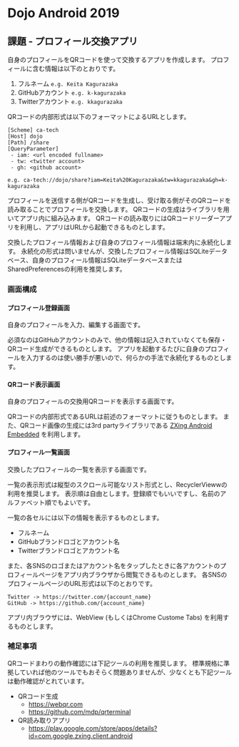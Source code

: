 # Dojo Android 2019

## 課題 - プロフィール交換アプリ

自身のプロフィールをQRコードを使って交換するアプリを作成します。
プロフィールに含む情報は以下のとおりです。

1. フルネーム `e.g. Keita Kagurazaka`
2. GitHubアカウント `e.g. k-kagurazaka`
3. Twitterアカウント `e.g. kkagurazaka`

QRコードの内部形式は以下のフォーマットによるURLとします。

```
[Scheme] ca-tech
[Host] dojo
[Path] /share
[QueryParameter]
 - iam: <url encoded fullname>
 - tw: <twitter account>
 - gh: <github account>
 
e.g. ca-tech://dojo/share?iam=Keita%20Kagurazaka&tw=kkagurazaka&gh=k-kagurazaka
```

プロフィールを送信する側がQRコードを生成し、受け取る側がそのQRコードを読み取ることでプロフィールを交換します。
QRコードの生成はライブラリを用いてアプリ内に組み込みます。
QRコードの読み取りにはQRコードリーダーアプリを利用し、アプリはURLから起動できるものとします。

交換したプロフィール情報および自身のプロフィール情報は端末内に永続化します。
永続化の形式は問いませんが、交換したプロフィール情報はSQLiteデータベース、自身のプロフィール情報はSQLiteデータベースまたはSharedPreferencesの利用を推奨します。

### 画面構成

#### プロフィール登録画面

自身のプロフィールを入力、編集する画面です。

必須なのはGitHubアカウントのみで、他の情報は記入されていなくても保存・QRコード生成ができるものとします。
アプリを起動するたびに自身のプロフィールを入力するのは使い勝手が悪いので、何らかの手法で永続化するものとします。

#### QRコード表示画面

自身のプロフィールの交換用QRコードを表示する画面です。

QRコードの内部形式であるURLは前述のフォーマットに従うものとします。
また、QRコード画像の生成には3rd partyライブラリである [ZXing Android Embedded](https://github.com/journeyapps/zxing-android-embedded) を利用します。

#### プロフィール一覧画面

交換したプロフィールの一覧を表示する画面です。

一覧の表示形式は縦型のスクロール可能なリスト形式とし、RecyclerViewwの利用を推奨します。
表示順は自由とします。登録順でもいいですし、名前のアルファベット順でもよいです。

一覧の各セルには以下の情報を表示するものとします。

- フルネーム
- GitHubブランドロゴとアカウント名
- Twitterブランドロゴとアカウント名

また、各SNSのロゴまたはアカウント名をタップしたときに各アカウントのプロフィールページをアプリ内ブラウザから閲覧できるものとします。
各SNSのプロフィールページのURL形式は以下のとおりです。

```
Twitter -> https://twitter.com/{account_name}
GitHub -> https://github.com/{account_name}
```

アプリ内ブラウザには、WebView (もしくはChrome Custome Tabs) を利用するものとします。

### 補足事項

QRコードまわりの動作確認には下記ツールの利用を推奨します。
標準規格に準拠していれば他のツールでもおそらく問題ありませんが、少なくとも下記ツールは動作確認がとれています。

- QRコード生成
  - https://webqr.com
  - https://github.com/mdp/qrterminal
- QR読み取りアプリ
  - https://play.google.com/store/apps/details?id=com.google.zxing.client.android

